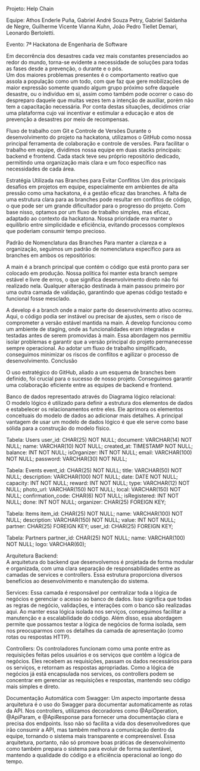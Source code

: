 Projeto: Help Chain 

Equipe: Athos Enderle Puña, Gabriel André Souza Petry, Gabriel Saldanha de Negre, Guilherme Vicente Vianna Kuhn, João Pedro Tiellet Demari, Leonardo Bertoletti. 

Evento: 7ª Hackatona de Engenharia de Software  

Em decorrência dos desastres cada vez mais constantes presenciados ao redor do mundo, torna-se evidente a necessidade de soluções para todas as fases desde a prevenção, o durante e o pós.  
Um dos maiores problemas presentes é o comportamento reativo que assola a população como um todo, com que faz que gere mobilizações de maior expressão somente quando algum grupo próximo sofre daquele desastre, ou o indivíduo em si, assim como também pode ocorrer o caso do despreparo daquele que muitas vezes tem a intenção de auxiliar, porém não tem a capacitação necessária. 
Por conta destas situações, decidimos criar uma plataforma cujo vai incentivar e estimular a educação e atos de prevenção a desastres por meio de recompensas.  

Fluxo de trabalho com Git e Controle de Versões 
Durante o desenvolvimento do projeto na hackatona, utilizamos o GitHub como nossa principal ferramenta de colaboração e controle de versões. Para facilitar o trabalho em equipe, dividimos nossa equipe em duas stacks principais: backend e frontend. Cada stack teve seu próprio repositório dedicado, permitindo uma organização mais clara e um foco específico nas necessidades de cada área. 

Estratégia Utilizada nas Branches para Evitar Conflitos 
Um dos principais desafios em projetos em equipe, especialmente em ambientes de alta pressão como uma hackatona, é a gestão eficaz das branches. A falta de uma estrutura clara para as branches pode resultar em conflitos de código, o que pode ser um grande dificultador para o progresso do projeto. Com base nisso, optamos por um fluxo de trabalho simples, mas eficaz, adaptado ao contexto da hackatona. Nossa prioridade era manter o equilíbrio entre simplicidade e eficiência, evitando processos complexos que poderiam consumir tempo precioso. 

Padrão de Nomenclatura das Branches 
Para manter a clareza e a organização, seguimos um padrão de nomenclatura específico para as branches em ambos os repositórios: 

A main é a branch principal que contém o código que está pronto para ser colocado em produção. Nossa política foi manter esta branch sempre estável e livre de erros, o que significa desenvolvimento direto não foi realizado nela. Qualquer alteração destinada à main passou primeiro por uma outra camada de validação, garantindo que apenas código testado e funcional fosse mesclado. 

A develop é a branch onde a maior parte do desenvolvimento ativo ocorreu. Aqui, o código podia ser instável ou precisar de ajustes, sem o risco de comprometer a versão estável mantida na main. A develop funcionou como um ambiente de staging, onde as funcionalidades eram integradas e testadas antes de serem promovidas à main. Essa abordagem nos permitiu isolar problemas e garantir que a versão principal do projeto permanecesse sempre operacional.  Ao adotar um fluxo de trabalho simplificado, conseguimos minimizar os riscos de conflitos e agilizar o processo de desenvolvimento. Conclusão 

O uso estratégico do GitHub, aliado a um esquema de branches bem definido, foi crucial para o sucesso de nosso projeto. Conseguimos garantir uma colaboração eficiente entre as equipes de backend e frontend. 

 

Banco de dados representado através do Diagrama lógico relacional:  
O modelo lógico é utilizado para definir a estrutura dos elementos de dados e estabelecer os relacionamentos entre eles. Ele aprimora os elementos conceituais do modelo de dados ao adicionar mais detalhes. A principal vantagem de usar um modelo de dados lógico é que ele serve como base sólida para a construção do modelo físico. 


Tabela: Users 
user_id: CHAR(25) NOT NULL;
document: VARCHAR(14) NOT NULL;
name: VARCHAR(10) NOT NULL; 
created_at: TIMESTAMP NOT NULL; 
balance: INT NOT NULL; 
isOrganizer: INT NOT NULL; 
email: VARCHAR(100) NOT NULL; 
password: VARCHAR(30) NOT NULL; 


Tabela: Events 
event_id: CHAR(25) NOT NULL; 
title: VARCHAR(50) NOT NULL; 
description: VARCHAR(100) NOT NULL; 
date: DATE NOT NULL; 
capacity: INT NOT NULL; 
reward: INT NOT NULL; 
type: VARCHAR(12) NOT NULL; 
photo_url: VARCHAR(150) NOT NULL;
local: VARCHAR(150) NOT NULL; 
confirmation_code: CHAR(6) NOT NULL; 
isRegistered: INT NOT NULL; 
done: INT NOT NULL; 
organizer: CHAR(25) FOREIGN KEY; 


Tabela: Items 
item_id: CHAR(25) NOT NULL;
name: VARCHAR(100) NOT NULL; 
description: VARCHAR(150) NOT NULL; 
value: INT NOT NULL; 
partner: CHAR(25) FOREIGN KEY; 
user_id: CHAR(25) FOREIGN KEY;


Tabela: Partners 
partner_id: CHAR(25) NOT NULL; 
name: VARCHAR(100) NOT NULL; 
logo: VARCHAR(60); 

Arquitetura Backend:  
A arquitetura do backend que desenvolvemos é projetada de forma modular e organizada, com uma clara separação de responsabilidades entre as camadas de services e controllers. Essa estrutura proporciona diversos benefícios ao desenvolvimento e manutenção do sistema. 

Services: Essa camada é responsável por centralizar toda a lógica de negócios e gerenciar o acesso ao banco de dados. Isso significa que todas as regras de negócio, validações, e interações com o banco são realizadas aqui. Ao manter essa lógica isolada nos serviços, conseguimos facilitar a manutenção e a escalabilidade do código. Além disso, essa abordagem permite que possamos testar a lógica de negócios de forma isolada, sem nos preocuparmos com os detalhes da camada de apresentação (como rotas ou respostas HTTP). 

Controllers: Os controladores funcionam como uma ponte entre as requisições feitas pelos usuários e os serviços que contêm a lógica de negócios. Eles recebem as requisições, passam os dados necessários para os serviços, e retornam as respostas apropriadas. Como a lógica de negócios já está encapsulada nos services, os controllers podem se concentrar em gerenciar as requisições e respostas, mantendo seu código mais simples e direto. 

Documentação Automática com Swagger: Um aspecto importante dessa arquitetura é o uso do Swagger para documentar automaticamente as rotas da API. Nos controllers, utilizamos decoradores como @ApiOperation, @ApiParam, e @ApiResponse para fornecer uma documentação clara e precisa dos endpoints. Isso não só facilita a vida dos desenvolvedores que irão consumir a API, mas também melhora a comunicação dentro da equipe, tornando o sistema mais transparente e compreensível. 
Essa arquitetura, portanto, não só promove boas práticas de desenvolvimento como também prepara o sistema para evoluir de forma sustentável, mantendo a qualidade do código e a eficiência operacional ao longo do tempo. 
